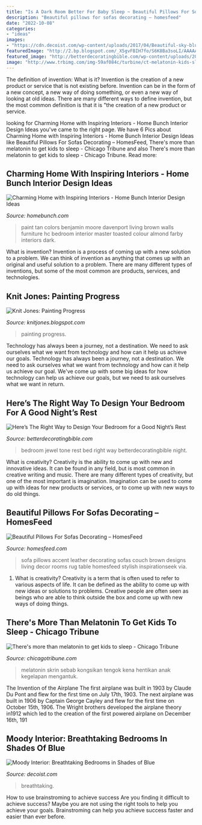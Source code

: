 ```yaml
---
title: "Is A Dark Room Better For Baby Sleep ~ Beautiful Pillows For Sofas Decorating – Homesfeed"
description: "Beautiful pillows for sofas decorating – homesfeed"
date: "2022-10-08"
categories:
- "ideas"
images:
- "https://cdn.decoist.com/wp-content/uploads/2017/04/Beautiful-sky-blue-bedroom-with-a-lot-of-sunlight-.jpeg"
featuredImage: "http://2.bp.blogspot.com/_X5gvFBIH7fo/S6K8Ba3soLI/AAAAAAAACqc/JDzXlRjcLAk/w1200-h630-p-k-nu/IMG_2388.JPG"
featured_image: "http://betterdecoratingbible.com/wp-content/uploads/2016/05/jewel-tone-bedroom-gold-bed-fur-decorating.jpg"
image: "http://www.trbimg.com/img-59af084c/turbine/ct-melatonin-kids-sleep-20170905"
---
```



The definition of invention: What is it?
Invention is the creation of a new product or service that is not existing before. Invention can be in the form of a new concept, a new way of doing something, or even a new way of looking at old ideas. There are many different ways to define invention, but the most common definition is that it is "the creation of a new product or service.

	

		
looking for Charming Home with Inspiring Interiors - Home Bunch Interior Design Ideas you've came to the right page. We have 6 Pics about Charming Home with Inspiring Interiors - Home Bunch Interior Design Ideas like Beautiful Pillows For Sofas Decorating – HomesFeed, There&#039;s more than melatonin to get kids to sleep - Chicago Tribune and also There&#039;s more than melatonin to get kids to sleep - Chicago Tribune. Read more:
		
    
## Charming Home With Inspiring Interiors - Home Bunch Interior Design Ideas

<img loading=lazy src="https://www.homebunch.com/wp-content/uploads/3620.jpg" onerror="this.onerror=null;this.src='https://tse3.mm.bing.net/th?id=OIP.UfyXRFDmFkTmeDA6RIwqTAHaFD&amp;pid=15.1';" alt="Charming Home with Inspiring Interiors - Home Bunch Interior Design Ideas">

_Source: homebunch.com_

>paint tan colors benjamin moore davenport living brown walls furniture hc bedroom interior master toasted colour almond farby interiors dark. 

	

What is invention?
Invention is a process of coming up with a new solution to a problem. We can think of invention as anything that comes up with an original and useful solution to a problem. There are many different types of inventions, but some of the most common are products, services, and technologies.

    
## Knit Jones: Painting Progress

<img loading=lazy src="http://2.bp.blogspot.com/_X5gvFBIH7fo/S6K8Ba3soLI/AAAAAAAACqc/JDzXlRjcLAk/w1200-h630-p-k-nu/IMG_2388.JPG" onerror="this.onerror=null;this.src='https://tse3.mm.bing.net/th?id=OIP.9u4MOLsKJdqLXIGpXaFlbwHaD4&amp;pid=15.1';" alt="Knit Jones: Painting Progress">

_Source: knitjones.blogspot.com_

>painting progress. 

	

Technology has always been a journey, not a destination. We need to ask ourselves what we want from technology and how can it help us achieve our goals.
Technology has always been a journey, not a destination. We need to ask ourselves what we want from technology and how can it help us achieve our goal. We've come up with some big ideas for how technology can help us achieve our goals, but we need to ask ourselves what we want in return.

    
## Here’s The Right Way To Design Your Bedroom For A Good Night’s Rest

<img loading=lazy src="http://betterdecoratingbible.com/wp-content/uploads/2016/05/jewel-tone-bedroom-gold-bed-fur-decorating.jpg" onerror="this.onerror=null;this.src='https://tse3.mm.bing.net/th?id=OIP.yEH578MLDuJz4LfV9fVLTwHaE7&amp;pid=15.1';" alt="Here’s The Right Way to Design Your Bedroom for a Good Night’s Rest">

_Source: betterdecoratingbible.com_

>bedroom jewel tone rest bed right way betterdecoratingbible night. 

	

What is creativity?
Creativity is the ability to come up with new and innovative ideas. It can be found in any field, but is most common in creative writing and music. There are many different types of creativity, but one of the most important is imagination. Imagination can be used to come up with ideas for new products or services, or to come up with new ways to do old things.

    
## Beautiful Pillows For Sofas Decorating – HomesFeed

<img loading=lazy src="https://homesfeed.com/wp-content/uploads/2016/02/Black-Leather-Sofa-With-Random-Color-Of-Pillows-For-Sofas-Decorating.jpg" onerror="this.onerror=null;this.src='https://tse2.mm.bing.net/th?id=OIP.AOlp-J3sVLBaJDLajPwBhgHaF2&amp;pid=15.1';" alt="Beautiful Pillows For Sofas Decorating – HomesFeed">

_Source: homesfeed.com_

>sofa pillows accent leather decorating sofas couch brown designs living decor rooms rug table homesfeed stylish inspirationseek via. 

	

1. What is creativity?
Creativity is a term that is often used to refer to various aspects of life. It can be defined as the ability to come up with new ideas or solutions to problems. Creative people are often seen as beings who are able to think outside the box and come up with new ways of doing things.

    
## There&#039;s More Than Melatonin To Get Kids To Sleep - Chicago Tribune

<img loading=lazy src="http://www.trbimg.com/img-59af084c/turbine/ct-melatonin-kids-sleep-20170905" onerror="this.onerror=null;this.src='https://tse4.mm.bing.net/th?id=OIP.pU6F_lbMtp5HMSNYXfbnkQHaE8&amp;pid=15.1';" alt="There&#039;s more than melatonin to get kids to sleep - Chicago Tribune">

_Source: chicagotribune.com_

>melatonin skrin sebab kongsikan tengok kena hentikan anak kegelapan mengantuk. 

	

The Invention of the Airplane
The first airplane was built in 1903 by Claude Du Pont and flew for the first time on July 17th, 1903. The next airplane was built in 1906 by Captain George Cayley and flew for the first time on October 15th, 1906. The Wright brothers developed the airplane theory in1912 which led to the creation of the first powered airplane on December 16th, 191
    
## Moody Interior: Breathtaking Bedrooms In Shades Of Blue

<img loading=lazy src="https://cdn.decoist.com/wp-content/uploads/2017/04/Beautiful-sky-blue-bedroom-with-a-lot-of-sunlight-.jpeg" onerror="this.onerror=null;this.src='https://tse2.mm.bing.net/th?id=OIP.ML_n_wJQjCasoJ5MStFZngHaLH&amp;pid=15.1';" alt="Moody Interior: Breathtaking Bedrooms in Shades of Blue">

_Source: decoist.com_

>breathtaking. 

	

How to use brainstroming to achieve success
Are you finding it difficult to achieve success? Maybe you are not using the right tools to help you achieve your goals. Brainstroming can help you achieve success faster and easier than ever before.

